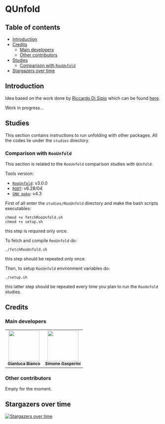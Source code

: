 # QUnfold

## Table of contents

- [Introduction](#introduction)
- [Credits](#credits)
  - [Main developers](#main-developers)
  - [Other contributors](#other-contributors)
- [Studies](#studies)
  - [Comparison with `RooUnfold`](#comparison-with-roounfold)
- [Stargazers over time](#stargazers-over-time)

## Introduction

Idea based on the work done by [Riccardo Di Sipio](https://github.com/rdisipio) which can be found [here](https://github.com/rdisipio/quantum_unfolding).

Work in progress...

## Studies

This section contains instructions to run unfolding with other packages. All the codes lie under the `studies` directory.

### Comparison with `RooUnfold`

This section is related to the `RooUnfold` comparison studies with `QUnfold`. 

Tools version:

- [`RooUnfold`](https://gitlab.cern.ch/RooUnfold/RooUnfold): v3.0.0
- [`ROOT`](https://root.cern/releases/release-62804/): v6.28/04
- [`GNU make`](https://www.gnu.org/software/make/): v4.3

First of all enter the `studies/RooUnfold` directory and make the bash scripts executables:

```shell
chmod +x fetchRooUnfold.sh
chmod +x setup.sh
```

this step is required only once.

To fetch and compile `RooUnfold` do:

```shell
./fetchRooUnfold.sh
```

this step should be repeated only once.

Then, to setup `RooUnfold` environment variables do:

```shell
./setup.sh
```

this latter step should be repeated every time you plan to run the `RooUnfold` studies.

## Credits

### Main developers

<table>
  <tr>
    <td align="center"><a href="https://justwhit3.github.io/"><img src="https://avatars.githubusercontent.com/u/48323961?v=4" width="100px;" alt=""/><br /><sub><b>Gianluca Bianco</b></sub></a></td>
    <td align="center"><a href="https://github.com/SimoneGasperini"><img src="https://avatars2.githubusercontent.com/u/71086758?s=400&v=4" width="100px;" alt=""/><br /><sub><b>Simone Gasperini</b></sub></a></td>
  </tr>
</table>

### Other contributors

<!-- ALL-CONTRIBUTORS-LIST:START - Do not remove or modify this section -->
<!-- prettier-ignore-start -->
<!-- markdownlint-disable -->

<!-- markdownlint-restore -->
<!-- prettier-ignore-end -->

<!-- ALL-CONTRIBUTORS-LIST:END -->

Empty for the moment.

## Stargazers over time

[![Stargazers over time](https://starchart.cc/JustWhit3/QUnfold.svg)](https://starchart.cc/JustWhit3/QUnfold)